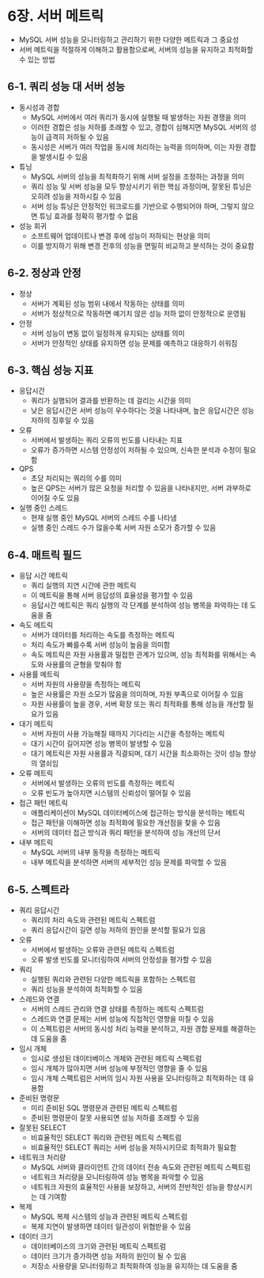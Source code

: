 # 6장. 서버 메트릭
- MySQL 서버 성능을 모니터링하고 관리하기 위한 다양한 메트릭과 그 중요성
- 서버 메트릭을 적절하게 이해하고 활용함으로써, 서버의 성능을 유지하고 최적화할 수 있는 방법

## 6-1. 쿼리 성능 대 서버 성능
- 동시성과 경합
  - MySQL 서버에서 여러 쿼리가 동시에 실행될 때 발생하는 자원 경쟁을 의미
  - 이러한 경합은 성능 저하를 초래할 수 있고, 경합이 심해지면 MySQL 서버의 성능이 급격히 저하될 수 있음
  - 동시성은 서버가 여러 작업을 동시에 처리하는 능력을 의미하며, 이는 자원 경합을 발생시킬 수 있음
- 튜닝
  - MySQL 서버의 성능을 최적화하기 위해 서버 설정을 조정하는 과정을 의미
  - 쿼리 성능 및 서버 성능을 모두 향상시키기 위한 핵심 과정이며, 잘못된 튜닝은 오히려 성능을 저하시킬 수 있음
  - 서버 성능 튜닝은 안정적인 워크로드를 기반으로 수행되어야 하며, 그렇지 않으면 튜닝 효과를 정확히 평가할 수 없음
- 성능 회귀
  - 소프트웨어 업데이트나 변경 후에 성능이 저하되는 현상을 의미
  - 이를 방지하기 위해 변경 전후의 성능을 면밀히 비교하고 분석하는 것이 중요함

## 6-2. 정상과 안정
- 정상
  - 서버가 계획된 성능 범위 내에서 작동하는 상태를 의미
  - 서버가 정상적으로 작동하면 예기치 않은 성능 저하 없이 안정적으로 운영됨
- 안정
  - 서버 성능이 변동 없이 일정하게 유지되는 상태를 의미 
  - 서버가 안정적인 상태를 유지하면 성능 문제를 예측하고 대응하기 쉬워짐

## 6-3. 핵심 성능 지표
- 응답시간
  - 쿼리가 실행되어 결과를 반환하는 데 걸리는 시간을 의미 
  - 낮은 응답시간은 서버 성능이 우수하다는 것을 나타내며, 높은 응답시간은 성능 저하의 징후일 수 있음
- 오류
  - 서버에서 발생하는 쿼리 오류의 빈도를 나타내는 지표 
  - 오류가 증가하면 시스템 안정성이 저하될 수 있으며, 신속한 분석과 수정이 필요함
- QPS
  - 초당 처리되는 쿼리의 수를 의미 
  - 높은 QPS는 서버가 많은 요청을 처리할 수 있음을 나타내지만, 서버 과부하로 이어질 수도 있음
- 실행 중인 스레드
  - 현재 실행 중인 MySQL 서버의 스레드 수를 나타냄 
  - 실행 중인 스레드 수가 많을수록 서버 자원 소모가 증가할 수 있음

## 6-4. 매트릭 필드
- 응답 시간 메트릭
  - 쿼리 실행의 지연 시간에 관한 메트릭 
  - 이 메트릭을 통해 서버 응답성의 효율성을 평가할 수 있음
  - 응답시간 메트릭은 쿼리 실행의 각 단계를 분석하여 성능 병목을 파악하는 데 도움을 줌
- 속도 메트릭
  - 서버가 데이터를 처리하는 속도를 측정하는 메트릭 
  - 처리 속도가 빠를수록 서버 성능이 높음을 의미함
  - 속도 메트릭은 자원 사용률과 밀접한 관계가 있으며, 성능 최적화를 위해서는 속도와 사용률의 균형을 맞춰야 함
- 사용률 메트릭
  - 서버 자원의 사용량을 측정하는 메트릭 
  - 높은 사용률은 자원 소모가 많음을 의미하며, 자원 부족으로 이어질 수 있음
  - 자원 사용률이 높을 경우, 서버 확장 또는 쿼리 최적화를 통해 성능을 개선할 필요가 있음
- 대기 메트릭
  - 서버 자원이 사용 가능해질 때까지 기다리는 시간을 측정하는 메트릭 
  - 대기 시간이 길어지면 성능 병목이 발생할 수 있음
  - 대기 메트릭은 자원 사용률과 직결되며, 대기 시간을 최소화하는 것이 성능 향상의 열쇠임
- 오류 메트릭
  - 서버에서 발생하는 오류의 빈도를 측정하는 메트릭 
  - 오류 빈도가 높아지면 시스템의 신뢰성이 떨어질 수 있음
- 접근 패턴 메트릭
  - 애플리케이션이 MySQL 데이터베이스에 접근하는 방식을 분석하는 메트릭 
  - 접근 패턴을 이해하면 성능 최적화에 필요한 개선점을 찾을 수 있음
  - 서버의 데이터 접근 방식과 쿼리 패턴을 분석하여 성능 개선의 단서
- 내부 메트릭
  - MySQL 서버의 내부 동작을 측정하는 메트릭 
  - 내부 메트릭을 분석하면 서버의 세부적인 성능 문제를 파악할 수 있음

## 6-5. 스펙트라
- 쿼리 응답시간
  - 쿼리의 처리 속도와 관련된 메트릭 스펙트럼 
  - 쿼리 응답시간이 길면 성능 저하의 원인을 분석할 필요가 있음
- 오류
  - 서버에서 발생하는 오류와 관련된 메트릭 스펙트럼 
  - 오류 발생 빈도를 모니터링하여 서버의 안정성을 평가할 수 있음
- 쿼리
  - 실행된 쿼리와 관련된 다양한 메트릭을 포함하는 스펙트럼 
  - 쿼리 성능을 분석하여 최적화할 수 있음
- 스레드와 연결 
  - 서버의 스레드 관리와 연결 상태를 측정하는 메트릭 스펙트럼
  - 스레드와 연결 문제는 서버 성능에 직접적인 영향을 미칠 수 있음 
  - 이 스펙트럼은 서버의 동시성 처리 능력을 분석하고, 자원 경합 문제를 해결하는 데 도움을 줌
- 임시 개체 
  - 임시로 생성된 데이터베이스 개체와 관련된 메트릭 스펙트럼 
  - 임시 개체가 많아지면 서버 성능에 부정적인 영향을 줄 수 있음 
  - 임시 개체 스펙트럼은 서버의 임시 자원 사용을 모니터링하고 최적화하는 데 유용함
- 준비된 명령문 
  - 미리 준비된 SQL 명령문과 관련된 메트릭 스펙트럼 
  - 준비된 명령문이 잘못 사용되면 성능 저하를 초래할 수 있음 
- 잘못된 SELECT 
  - 비효율적인 SELECT 쿼리와 관련된 메트릭 스펙트럼 
  - 비효율적인 SELECT 쿼리는 서버 성능을 저하시키므로 최적화가 필요함 
- 네트워크 처리량 
  - MySQL 서버와 클라이언트 간의 데이터 전송 속도와 관련된 메트릭 스펙트럼 
  - 네트워크 처리량을 모니터링하여 성능 병목을 파악할 수 있음 
  - 네트워크 자원의 효율적인 사용을 보장하고, 서버의 전반적인 성능을 향상시키는 데 기여함
- 복제 
  - MySQL 복제 시스템의 성능과 관련된 메트릭 스펙트럼 
  - 복제 지연이 발생하면 데이터 일관성이 위협받을 수 있음 
- 데이터 크기 
  - 데이터베이스의 크기와 관련된 메트릭 스펙트럼 
  - 데이터 크기가 증가하면 성능 저하의 원인이 될 수 있음
  - 저장소 사용량을 모니터링하고 최적화하여 성능을 유지하는 데 도움을 줌